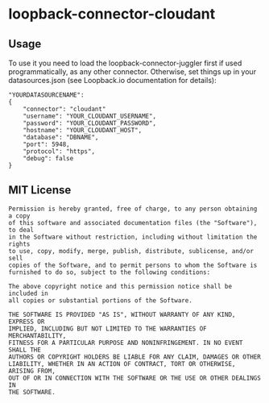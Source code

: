 # loopback-connector-cloudant

## Usage

To use it you need to load the loopback-connector-juggler first if used programmatically, as any other connector.
Otherwise, set things up in your datasources.json (see Loopback.io documentation for details):

```   	
"YOURDATASOURCENAME":
{
	"connector": "cloudant"
	"username": "YOUR_CLOUDANT_USERNAME",
	"password": "YOUR_CLOUDANT_PASSWORD",
	"hostname": "YOUR_CLOUDANT_HOST",
	"database": "DBNAME",
	"port": 5948,
	"protocol": "https",
	"debug": false
}
```
    

## MIT License

    Permission is hereby granted, free of charge, to any person obtaining a copy
    of this software and associated documentation files (the "Software"), to deal
    in the Software without restriction, including without limitation the rights
    to use, copy, modify, merge, publish, distribute, sublicense, and/or sell
    copies of the Software, and to permit persons to whom the Software is
    furnished to do so, subject to the following conditions:

    The above copyright notice and this permission notice shall be included in
    all copies or substantial portions of the Software.

    THE SOFTWARE IS PROVIDED "AS IS", WITHOUT WARRANTY OF ANY KIND, EXPRESS OR
    IMPLIED, INCLUDING BUT NOT LIMITED TO THE WARRANTIES OF MERCHANTABILITY,
    FITNESS FOR A PARTICULAR PURPOSE AND NONINFRINGEMENT. IN NO EVENT SHALL THE
    AUTHORS OR COPYRIGHT HOLDERS BE LIABLE FOR ANY CLAIM, DAMAGES OR OTHER
    LIABILITY, WHETHER IN AN ACTION OF CONTRACT, TORT OR OTHERWISE, ARISING FROM,
    OUT OF OR IN CONNECTION WITH THE SOFTWARE OR THE USE OR OTHER DEALINGS IN
    THE SOFTWARE.